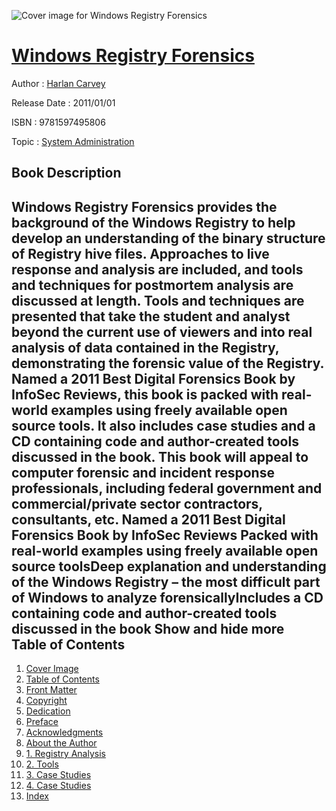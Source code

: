 ![Cover image for Windows Registry Forensics](https://imgdetail.ebookreading.net/cover/cover/system_admin/EB9781597495806.jpg)

[Windows Registry Forensics](https://ebookreading.net/view/book/Windows+Registry+Forensics-EB9781597495806_1.html "Windows Registry Forensics")
====================================================================================================================

Author : [Harlan Carvey](https://ebookreading.net/search/author/Harlan+Carvey)

Release Date : 2011/01/01

ISBN : 9781597495806

Topic : [System Administration](https://ebookreading.net/search/category/system-administration)

Book Description
-----------------

 Windows Registry Forensics provides the background of the Windows Registry to help develop an understanding of the binary structure of Registry hive files. Approaches to live response and analysis are included, and tools and techniques for postmortem analysis are discussed at length. Tools and techniques are presented that take the student and analyst beyond the current use of viewers and into real analysis of data contained in the Registry, demonstrating the forensic value of the Registry.
Named a 2011 Best Digital Forensics Book by InfoSec Reviews, this book is packed with real-world examples using freely available open source tools. It also includes case studies and a CD containing code and author-created tools discussed in the book.
This book will appeal to computer forensic and incident response professionals, including federal government and commercial/private sector contractors, consultants, etc.
 Named a 2011 Best Digital Forensics Book by InfoSec Reviews Packed with real-world examples using freely available open source toolsDeep explanation and understanding of the Windows Registry – the most difficult part of Windows to analyze forensicallyIncludes a CD containing code and author-created tools discussed in the book        Show and hide more                
Table of Contents
-----------------

1. [Cover Image](https://ebookreading.net/view/book/Windows+Registry+Forensics-EB9781597495806_1.html#cover-image)
1. [Table of Contents](https://ebookreading.net/view/book/Windows+Registry+Forensics-EB9781597495806_2.html#tocLink)
1. [Front Matter](https://ebookreading.net/view/book/Windows+Registry+Forensics-EB9781597495806_3.html#B978-1-59749-580-6.)
1. [Copyright](https://ebookreading.net/view/book/Windows+Registry+Forensics-EB9781597495806_4.html#B978-1-59749-580-6.)
1. [Dedication](https://ebookreading.net/view/book/Windows+Registry+Forensics-EB9781597495806_5.html#B978-1-59749-580-6.)
1. [Preface](https://ebookreading.net/view/book/Windows+Registry+Forensics-EB9781597495806_6.html#B978-1-59749-580-6.)
1. [Acknowledgments](https://ebookreading.net/view/book/Windows+Registry+Forensics-EB9781597495806_7.html#B978-1-59749-580-6.)
1. [About the Author](https://ebookreading.net/view/book/Windows+Registry+Forensics-EB9781597495806_8.html#B978-1-59749-580-6.)
1. [1. Registry Analysis](https://ebookreading.net/view/book/Windows+Registry+Forensics-EB9781597495806_9.html#B978-1-59749-580-6.)
1. [2. Tools](https://ebookreading.net/view/book/Windows+Registry+Forensics-EB9781597495806_10.html#B978-1-59749-580-6.)
1. [3. Case Studies](https://ebookreading.net/view/book/Windows+Registry+Forensics-EB9781597495806_11.html#B978-1-59749-580-6.)
1. [4. Case Studies](https://ebookreading.net/view/book/Windows+Registry+Forensics-EB9781597495806_12.html#B978-1-59749-580-6.)
1. [Index](https://ebookreading.net/view/book/Windows+Registry+Forensics-EB9781597495806_13.html#B978-1-59749-580-6.)
